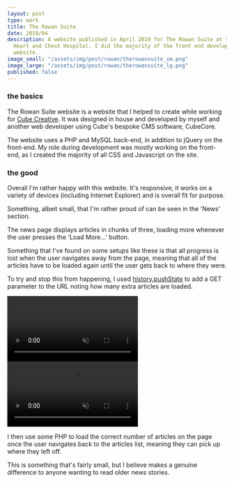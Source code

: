 ```yaml
---
layout: post
type: work
title: The Rowan Suite
date: 2019/04
description: A website published in April 2019 for The Rowan Suite at the Liverpool
  Heart and Chest Hospital. I did the majority of the front end development for this
  website.
image_small: "/assets/img/post/rowan/therowansuite_sm.png"
image_large: "/assets/img/post/rowan/therowansuite_lg.png"
published: false
---
```

<h3><span>the basics</span></h3>

The Rowan Suite website is a website that I helped to create while working for [Cube Creative](https://www.cubecreative.co.uk). It was designed in house and developed by myself and another web developer using Cube's bespoke CMS software, CubeCore.

The website uses a PHP and MySQL back-end, in addition to jQuery on the front-end. My role during development was mostly working on the front-end, as I created the majority of all CSS and Javascript on the site.

<h3><span>the good</span></h3>

Overall I'm rather happy with this website. It's responsive, it works on a variety of devices (including Internet Explorer) and is overall fit for purpose.

Something, albeit small, that I'm rather proud of can be seen in the 'News' section.

The news page displays articles in chunks of three, loading more whenever the user presses the 'Load More...' button.

Something that I've found on some setups like these is that all progress is lost when the user navigates away from the page, meaning that all of the articles have to be loaded again until the user gets back to where they were.

To try and stop this from happening, I used [history.pushState](https://developer.mozilla.org/en-US/docs/Web/API/History/pushState) to add a GET parameter to the URL noting how many extra articles are loaded.

<video class="lazy" data-src="/assets/img/post/rowan/url_update.webm" muted autoplay controls loop></video>
<noscript>
<video src="/assets/img/post/rowan/url_update.webm" muted autoplay controls loop></video>
</noscript>

I then use some PHP to load the correct number of articles on the page once the user navigates back to the articles list, meaning they can pick up where they left off.

This is something that's fairly small, but I believe makes a genuine difference to anyone wanting to read older news stories.